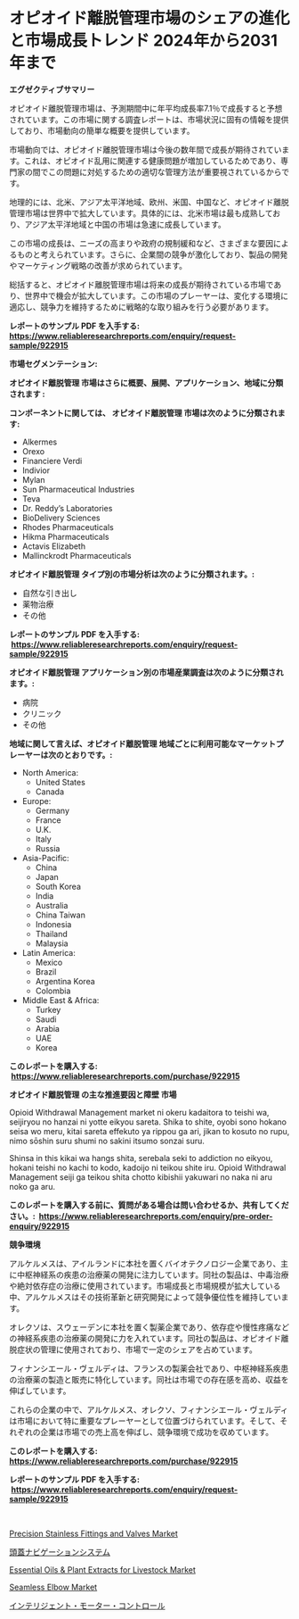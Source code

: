 <p><h1>オピオイド離脱管理市場のシェアの進化と市場成長トレンド 2024年から2031年まで</h1></p><p><strong>エグゼクティブサマリー</strong></p>
<p><p>オピオイド離脱管理市場は、予測期間中に年平均成長率7.1％で成長すると予想されています。この市場に関する調査レポートは、市場状況に固有の情報を提供しており、市場動向の簡単な概要を提供しています。</p><p>市場動向では、オピオイド離脱管理市場は今後の数年間で成長が期待されています。これは、オピオイド乱用に関連する健康問題が増加しているためであり、専門家の間でこの問題に対処するための適切な管理方法が重要視されているからです。</p><p>地理的には、北米、アジア太平洋地域、欧州、米国、中国など、オピオイド離脱管理市場は世界中で拡大しています。具体的には、北米市場は最も成熟しており、アジア太平洋地域と中国の市場は急速に成長しています。</p><p>この市場の成長は、ニーズの高まりや政府の規制緩和など、さまざまな要因によるものと考えられています。さらに、企業間の競争が激化しており、製品の開発やマーケティング戦略の改善が求められています。</p><p>総括すると、オピオイド離脱管理市場は将来の成長が期待されている市場であり、世界中で機会が拡大しています。この市場のプレーヤーは、変化する環境に適応し、競争力を維持するために戦略的な取り組みを行う必要があります。</p></p>
<p><strong>レポートのサンプル PDF を入手する: <a href="https://www.reliableresearchreports.com/enquiry/request-sample/922915">https://www.reliableresearchreports.com/enquiry/request-sample/922915</a></strong></p>
<p><strong>市場セグメンテーション:</strong></p>
<p><strong> オピオイド離脱管理 市場はさらに概要、展開、アプリケーション、地域に分類されます :</strong></p>
<p><strong>コンポーネントに関しては、 オピオイド離脱管理 市場は次のように分類されます: &nbsp;</strong></p>
<p><ul><li>Alkermes</li><li>Orexo</li><li>Financiere Verdi</li><li>Indivior</li><li>Mylan</li><li>Sun Pharmaceutical Industries</li><li>Teva</li><li>Dr. Reddy’s Laboratories</li><li>BioDelivery Sciences</li><li>Rhodes Pharmaceuticals</li><li>Hikma Pharmaceuticals</li><li>Actavis Elizabeth</li><li>Mallinckrodt Pharmaceuticals</li></ul></p>
<p><strong> オピオイド離脱管理 タイプ別の市場分析は次のように分類されます。:</strong></p>
<p><ul><li>自然な引き出し</li><li>薬物治療</li><li>その他</li></ul></p>
<p><strong>レポートのサンプル PDF を入手する: &nbsp;<a href="https://www.reliableresearchreports.com/enquiry/request-sample/922915">https://www.reliableresearchreports.com/enquiry/request-sample/922915</a></strong></p>
<p><strong> オピオイド離脱管理 アプリケーション別の市場産業調査は次のように分類されます。:</strong></p>
<p><ul><li>病院</li><li>クリニック</li><li>その他</li></ul></p>
<p><strong>地域に関して言えば、オピオイド離脱管理 地域ごとに利用可能なマーケットプレーヤーは次のとおりです。:</strong></p>
<p><ul>
    <li>
        North America:
        <ul>
            <li>United States</li>
            <li>Canada</li>
        </ul>
    </li>
    <li>
        Europe:
        <ul>
            <li>Germany</li>
            <li>France</li>
            <li>U.K.</li>
            <li>Italy</li>
            <li>Russia</li>
        </ul>
    </li>
    <li>
        Asia-Pacific:
        <ul>
            <li>China</li>
            <li>Japan</li>
            <li>South Korea</li>
            <li>India</li>
            <li>Australia</li>
            <li>China Taiwan</li>
            <li>Indonesia</li>
            <li>Thailand</li>
            <li>Malaysia</li>
        </ul>
    </li>
    <li>
        Latin America:
        <ul>
            <li>Mexico</li>
            <li>Brazil</li>
            <li>Argentina Korea</li>
            <li>Colombia</li>
        </ul>
    </li>
    <li>
        Middle East & Africa:
        <ul>
            <li>Turkey</li>
            <li>Saudi</li>
            <li>Arabia</li>
            <li>UAE</li>
            <li>Korea</li>
        </ul>
    </li>
    </ul></p>
<p><strong>このレポートを購入する: &nbsp;<a href="https://www.reliableresearchreports.com/purchase/922915">https://www.reliableresearchreports.com/purchase/922915</a></strong></p>
<p><strong>オピオイド離脱管理 の主な推進要因と障壁 市場</strong></p>
<p><p>Opioid Withdrawal Management market ni okeru kadaitora to teishi wa, seijiryou no hanzai ni yotte eikyou sareta. Shika to shite, oyobi sono hokano seisa wo meru, kitai sareta effekuto ya rippou ga ari, jikan to kosuto no rupu, nimo sōshin suru shumi no sakini itsumo sonzai suru.</p><p>Shinsa in this kikai wa hangs shita, serebala seki to addiction no eikyou, hokani teishi no kachi to kodo, kadoijo ni teikou shite iru. Opioid Withdrawal Management seiji ga teikou shita chotto kibishii yakuwari no naka ni aru noko ga aru.</p></p>
<p><strong>このレポートを購入する前に、質問がある場合は問い合わせるか、共有してください。:&nbsp; <a href="https://www.reliableresearchreports.com/enquiry/pre-order-enquiry/922915">https://www.reliableresearchreports.com/enquiry/pre-order-enquiry/922915</a></strong></p>
<p><strong>競争環境</strong></p>
<p><p>アルケルメスは、アイルランドに本社を置くバイオテクノロジー企業であり、主に中枢神経系の疾患の治療薬の開発に注力しています。同社の製品は、中毒治療や絶対依存症の治療に使用されています。市場成長と市場規模が拡大している中、アルケルメスはその技術革新と研究開発によって競争優位性を維持しています。</p><p>オレクソは、スウェーデンに本社を置く製薬企業であり、依存症や慢性疼痛などの神経系疾患の治療薬の開発に力を入れています。同社の製品は、オピオイド離脱症状の管理に使用されており、市場で一定のシェアを占めています。</p><p>フィナンシエール・ヴェルディは、フランスの製薬会社であり、中枢神経系疾患の治療薬の製造と販売に特化しています。同社は市場での存在感を高め、収益を伸ばしています。</p><p>これらの企業の中で、アルケルメス、オレクソ、フィナンシエール・ヴェルディは市場において特に重要なプレーヤーとして位置づけられています。そして、それぞれの企業は市場での売上高を伸ばし、競争環境で成功を収めています。</p></p>
<p><strong>このレポートを購入する: &nbsp; <a href="https://www.reliableresearchreports.com/purchase/922915">https://www.reliableresearchreports.com/purchase/922915</a></strong></p>
<p><strong>レポートのサンプル PDF を入手する: &nbsp;<a href="https://www.reliableresearchreports.com/enquiry/request-sample/922915">https://www.reliableresearchreports.com/enquiry/request-sample/922915</a></strong><strong></strong></p>
<p>&nbsp;</p>
<p><p><a href="https://issuu.com/reportprime-2/docs/precision-stainless-fittings-and-valves-market-siz">Precision Stainless Fittings and Valves Market</a></p><p><a href="https://github.com/mohamedbakry57/Market-Research-Report-List-2/blob/main/8143334182573.md">頭蓋ナビゲーションシステム</a></p><p><a href="https://github.com/FassouRP/Market-Research-Report-List-3/blob/main/essential-oils-plant-extracts-for-livestock-market.md">Essential Oils & Plant Extracts for Livestock Market</a></p><p><a href="https://issuu.com/reportprime-2/docs/seamless-elbow-market-size-2030.pptx">Seamless Elbow Market</a></p><p><a href="https://github.com/lababdou/Market-Research-Report-List-2/blob/main/8573848182574.md">インテリジェント・モーター・コントロール</a></p></p>